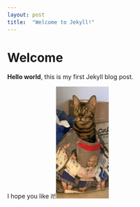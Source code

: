 ```yaml
---
layout: post
title:  "Welcome to Jekyll!"
---
```


# Welcome

**Hello world**, this is my first Jekyll blog post.

I hope you like it!<img src="../images/2022-07-08-test123/가방든 첵스.jpg" alt="가방든 첵스" style="zoom: 25%;" />

